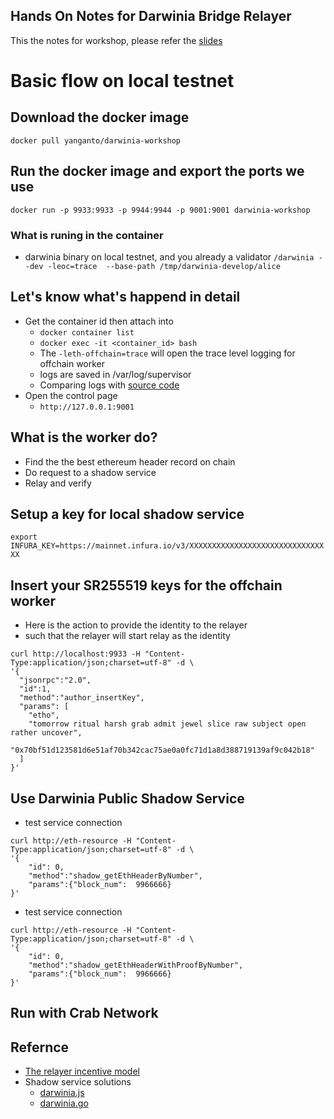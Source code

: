 Hands On Notes for Darwinia Bridge Relayer
---
This the notes for workshop, please refer the [slides](https://slides.com/yanganto/darwinia-chain-relay-workshop/#/)

# Basic flow on local testnet
## Download the docker image
`docker pull yanganto/darwinia-workshop`

## Run the docker image and export the ports we use
`docker run -p 9933:9933 -p 9944:9944 -p 9001:9001 darwinia-workshop`

### What is runing in the container
- darwinia binary on local testnet, and you already a validator
  `/darwinia --dev -leoc=trace  --base-path /tmp/darwinia-develop/alice`

## Let's know what's happend in detail
- Get the container id then attach into
  - `docker container list`
  - `docker exec -it <container_id> bash`
  - The `-leth-offchain=trace` will open the trace level logging for offchain worker
  - logs are saved in /var/log/supervisor
  - Comparing logs with [source code](https://github.com/darwinia-network/darwinia-common/blob/master/frame/bridge/eth/offchain/src/lib.rs) 
- Open the control page
  - `http://127.0.0.1:9001`

## What is the worker do?
  - Find the the best ethereum header record on chain
  - Do request to a shadow service
  - Relay and verify

## Setup a key for local shadow service
`export INFURA_KEY=https://mainnet.infura.io/v3/XXXXXXXXXXXXXXXXXXXXXXXXXXXXXXXX`

## Insert your SR255519 keys for the offchain worker
 - Here is the action to provide the identity to the relayer
 - such that the relayer will start relay as the identity
  ```
  curl http://localhost:9933 -H "Content-Type:application/json;charset=utf-8" -d \
  '{
    "jsonrpc":"2.0",
    "id":1,
    "method":"author_insertKey",
    "params": [
      "etho",
      "tomorrow ritual harsh grab admit jewel slice raw subject open rather uncover",
      "0x70bf51d123581d6e51af70b342cac75ae0a0fc71d1a8d388719139af9c042b18"
    ]
  }'
  ```

## Use Darwinia Public Shadow Service
 - test service connection
  ```
  curl http://eth-resource -H "Content-Type:application/json;charset=utf-8" -d \
  '{
      "id": 0,
      "method":"shadow_getEthHeaderByNumber",
      "params":{"block_num":  9966666}
  }'
  ```
 - test service connection
  ```
  curl http://eth-resource -H "Content-Type:application/json;charset=utf-8" -d \
  '{
      "id": 0,
      "method":"shadow_getEthHeaderWithProofByNumber",
      "params":{"block_num":  9966666}
  }'
  ```


## Run with Crab Network

## Refernce
- [The relayer incentive model](https://github.com/darwinia-network/darwinia-common/pull/108)
- Shadow service solutions
  - [darwinia.js](https://github.com/darwinia-network/darwinia.js)
  - [darwinia.go](https://github.com/darwinia-network/darwinia.go)
